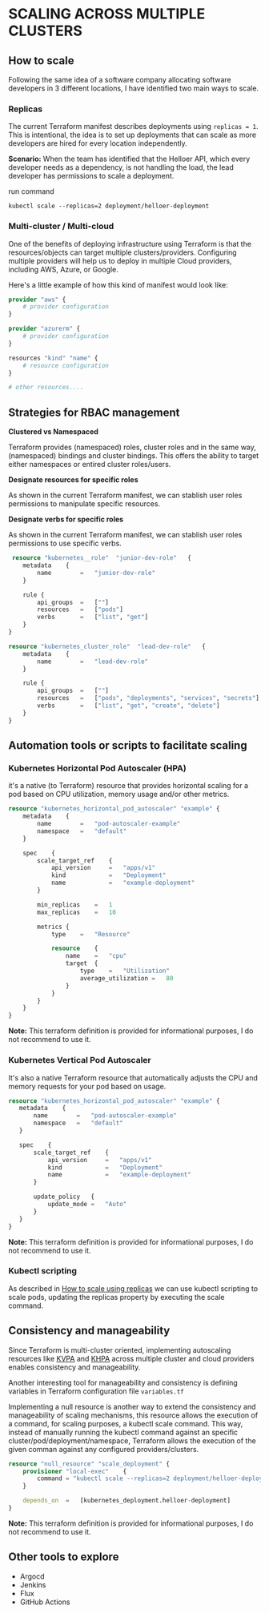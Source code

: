 # SCALING ACROSS MULTIPLE CLUSTERS

## How to scale 
Following the same idea of a software company allocating software developers in 3 different locations, I have identified two main ways to scale.

### Replicas
The current Terraform manifest describes deployments using `replicas = 1`. This is intentional, the idea is to set up deployments that can scale as more developers are hired for every location independently.

**Scenario:**
When the team has identified that the Helloer API, which every developer needs as a dependency, is not handling the load, the lead developer has permissions to scale a deployment.

run command
```console
kubectl scale --replicas=2 deployment/helloer-deployment
 ```

 ### Multi-cluster / Multi-cloud

One of the benefits of deploying infrastructure using Terraform is that the resources/objects can target multiple clusters/providers. Configuring multiple providers will help us to deploy in multiple Cloud providers, including AWS, Azure, or Google.

Here's a little example of how this kind of manifest would look like:

```Terraform
provider "aws" {
    # provider configuration
}

provider "azurerm" {
    # provider configuration
}

resources "kind" "name" {
    # resource configuration
}

# other resources....
 ```

 ## Strategies for RBAC management

 **Clustered vs Namespaced**

 Terraform provides (namespaced) roles, cluster roles and in the same way, (namespaced) bindings and cluster bindings. This offers the ability to target either namespaces or entired cluster roles/users. 

 **Designate resources for specific roles**

 As shown in the current Terraform manifest, we can stablish user roles permissions to manipulate specific resources.


 **Designate verbs for specific roles**

 As shown in the current Terraform manifest, we can stablish user roles permissions to use specific verbs.

```Terraform
 resource "kubernetes__role"  "junior-dev-role"   {
    metadata    {
        name        =   "junior-dev-role"
    }

    rule {
        api_groups  =   [""]
        resources   =   ["pods"]
        verbs       =   ["list", "get"]
    }
}

resource "kubernetes_cluster_role"  "lead-dev-role"   {
    metadata    {
        name        =   "lead-dev-role"
    }

    rule {
        api_groups  =   [""]
        resources   =   ["pods", "deployments", "services", "secrets"]
        verbs       =   ["list", "get", "create", "delete"]
    }
}
```
 ## Automation tools or scripts to facilitate scaling
 ### Kubernetes Horizontal Pod Autoscaler (HPA)
 it's a native (to Terraform) resource that provides horizontal scaling for a pod based on CPU utilization, memory usage and/or other metrics.

```Terraform
resource "kubernetes_horizontal_pod_autoscaler" "example" {
    metadata    {
        name        =   "pod-autoscaler-example"
        namespace   =   "default"
    }

    spec    {
        scale_target_ref    {
            api_version     =   "apps/v1"
            kind            =   "Deployment"
            name            =   "example-deployment"
        }

        min_replicas    =   1
        max_replicas    =   10

        metrics {
            type    =   "Resource"

            resource    {
                name    =   "cpu"
                target  {
                    type    =   "Utilization"
                    average_utilization =   80
                }
            }
        }
    }
}
 ```
 **Note:** This terraform definition is provided for informational purposes, I do not recommend to use it.

 ### Kubernetes Vertical Pod Autoscaler
 It's also a native Terraform resource that automatically adjusts the CPU and memory requests for your pod based on usage.

 ```Terraform
resource "kubernetes_horizontal_pod_autoscaler" "example" {
    metadata    {
        name        =   "pod-autoscaler-example"
        namespace   =   "default"
    }

    spec    {
        scale_target_ref    {
            api_version     =   "apps/v1"
            kind            =   "Deployment"
            name            =   "example-deployment"
        }

        update_policy   {
            update_mode =   "Auto"
        }
    }
}
 ```

  **Note:** This terraform definition is provided for informational purposes, I do not recommend to use it.

  ### Kubectl scripting
  As described in [How to scale using replicas](#replicas) we can use kubectl scripting to scale pods, updating the replicas property by executing the scale command.

 ## Consistency and manageability
Since Terraform is multi-cluster oriented, implementing autoscaling resources like [KVPA](#kubernetes-vertical-pod-autoscaler) and [KHPA](#kubernetes-horizontal-pod-autoscaler-hpa) across multiple cluster and cloud providers enables consistency and manageability.

Another interesting tool for manageability and consistency is defining variables in Terraform configuration file `variables.tf`

Implementing a null resource is another way to extend the consistency and manageability of scaling mechanisms, this resource allows the execution of a command, for scaling purposes, a kubectl scale command. This way, instead of manually running the kubectl command against an specific cluster/pod/deployment/namespace, Terraform allows the execution of the given comman against any configured providers/clusters.

```Terraform
resource "null_resource" "scale_deployment" {
    provisioner "local-exec"    {
        command = "kubectl scale --replicas=2 deployment/helloer-deployment"
    }

    depends_on  =   [kubernetes_deployment.helloer-deployment]
}
 ```

  **Note:** This terraform definition is provided for informational purposes, I do not recommend to use it.

  ## Other tools to explore
  * Argocd
  * Jenkins
  * Flux
  * GitHub Actions
  